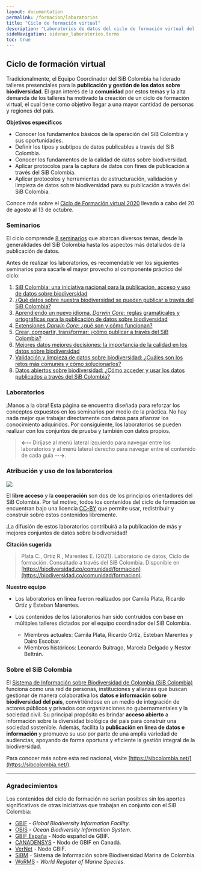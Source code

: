 ```yaml
---
layout: documentation
permalink: /formacion/laboratorios
title: "Ciclo de formación virtual"
description: "Laboratorios de datos del ciclo de formación virtual del SiB Colombia para la gestión y publicación de datos sobre biodiversidad."
sideNavigation: sidenav_laboratorios.terms
toc: true
---
```


## Ciclo de formación virtual

Tradicionalmente, el Equipo Coordinador del SiB Colombia ha liderado talleres presenciales para la **publicación y gestión de los datos sobre biodiversidad**. El gran interés de la **comunidad** por estos temas y la alta demanda de los talleres ha motivado la creación de un ciclo de formación virtual, el cual tiene como objetivo llegar a una mayor cantidad de personas y regiones del país.  

**Objetivos específicos**

* Conocer los fundamentos básicos de la operación del SiB Colombia y sus oportunidades.
* Definir los tipos y subtipos de datos publicables a través del SiB Colombia.
* Conocer los fundamentos de la calidad de datos sobre biodiversidad.
* Aplicar protocolos para la captura de datos con fines de publicación a través del SiB Colombia.
* Aplicar protocolos y herramientas de estructuración, validación y limpieza de datos sobre biodiversidad para su publicación a través del SiB Colombia.

Conoce más sobre el [Ciclo de Formación virtual 2020](https://sibcolombia.net/formacion/) llevado a cabo del 20 de agosto al 13 de octubre.

### Seminarios

El ciclo  comprende [8 seminarios](https://www.youtube.com/playlist?list=PL_KzX3Rxxwb0ON-iZSZMI2fOF_xaSir8l) que abarcan diversos temas, desde la generalidades del SiB Colombia hasta los aspectos más detallados de la publicación de datos.

Antes de realizar los laboratorios, es recomendable ver los siguientes seminarios para sacarle el mayor provecho al componente práctico del ciclo:

1. [SiB Colombia: una iniciativa nacional para la publicación, acceso y uso de datos sobre biodiversidad](https://youtu.be/ImptmviMXgI)
2. [¿Qué datos sobre nuestra biodiversidad se pueden publicar a través del SiB Colombia?](https://youtu.be/_f4gGfIBN3U)
3. [Aprendiendo un nuevo idioma, *Darwin Core*: reglas gramaticales y ortográficas para la publicación de datos sobre biodiversidad](https://youtu.be/nYGu8KY_K6U)
4. [Extensiones *Darwin Core*: ¿qué son y cómo funcionan?](https://youtu.be/Gu7Z8irxW7k)
5. [Crear, compartir, transformar: ¿cómo publicar a través del SiB Colombia?](https://youtu.be/Q83XpNQwyEc)
6. [Mejores datos mejores decisiones: la importancia de la calidad en los datos sobre biodiversidad](https://youtu.be/_JBbEjG1wAU)
7. [Validación y limpieza de datos sobre biodiversidad: ¿Cuáles son los retos más comunes y cómo solucionarlos?](https://youtu.be/M8AgoWnLkrg)
8. [Datos abiertos sobre biodiversidad: ¿Cómo acceder y usar los datos publicados a través del SiB Colombia?](https://www.youtube.com/watch?v=4x8ReO55d2s)

### Laboratorios

¡Manos a la obra! Esta página se encuentra diseñada para reforzar los conceptos expuestos en los seminarios por medio de la práctica. No hay nada mejor que trabajar directamente con datos para afianzar los conocimiento adquiridos. Por consiguiente, los laboratorios se pueden realizar con los conjuntos de prueba y también con datos propios.

>**←--** Diríjase al menú lateral izquierdo para navegar entre los laboratorios y al menú lateral derecho para navegar entre el contenido de cada guía **--→**.
>

### Atribución y uso de los laboratorios

![](https://licensebuttons.net/l/by/3.0/88x31.png)

El **libre acceso** y la **cooperación** son dos de los principios orientadores del SiB Colombia. Por tal motivo, todos los contenidos del ciclo de formación se encuentran bajo una licencia [CC-BY](https://creativecommons.org/licenses/by/4.0/) que permite usar, redistribuir y construir sobre estos contenidos libremente.

¡La difusión de estos laboratorios contribuirá a la publicación de más y mejores conjuntos de datos sobre biodiversidad!

**Citación sugerida**

> Plata C., Ortíz R., Marentes E. (2021). Laboratorio de datos, Ciclo de formación. Consultado a través del SiB Colombia. Disponible en [https://biodiversidad.co/comunidad/formacion](https://biodiversidad.co/comunidad/formacion).
>

**Nuestro equipo**
* Los laboratorios en línea fueron realizados por Camila Plata, Ricardo Ortíz y Esteban Marentes.

* Los contenidos de los laboratorios han sido contruidos con base en múltiples talleres dictados por el equipo coordinador del SiB Colombia. 
  * Miembros actuales: Camila Plata, Ricardo Ortíz, Esteban Marentes y Dairo Escobar.
  * Miembros históricos: Leonardo Buitrago, Marcela Delgado y Nestor Beltrán.

### Sobre el SiB Colombia

El [Sistema de Información sobre Biodiversidad de Colombia (SiB Colombia)](https://sibcolombia.net/) funciona como una red de personas, instituciones y alianzas que buscan gestionar de manera colaborativa los **datos e información sobre biodiversidad del país**, convirtiéndose en un medio de integración de actores públicos y privados con organizaciones no gubernamentales y la sociedad civil. Su principal propósito es brindar **acceso abierto** a información sobre la diversidad biológica del país para construir una sociedad sostenible. Además, facilita la **publicación en línea de datos e información** y promueve su uso por parte de una amplia variedad de audiencias, apoyando de forma oportuna y eficiente la gestión integral de la biodiversidad.

Para conocer más sobre esta red nacional, visite [https://sibcolombia.net/](https://sibcolombia.net/).

----
### Agradecimientos

Los contenidos del ciclo de formación no serían posibles sin los aportes significativos de otras iniciativas que trabajan en conjunto con el SiB Colombia:

* [GBIF](https://www.gbif.org/es/) - *Global Biodiversity Information Facility*.
* [OBIS](https://obis.org/) - *Ocean Biodiversity Information System*.
* [GBIF España](https://www.gbif.es/) - Nodo español de GBIF.
* [CANADENSYS](https://www.canadensys.net/) - Nodo de GBIF en Canadá.
* [VerNet](http://vertnet.org/) - Nodo GBIF.
* [SiBM](https://siam.invemar.org.co/sibm) - Sistema de Información sobre Biodiversidad Marina de Colombia.
* [WoRMS](http://marinespecies.org/) - *World Register of Marine Species*.
